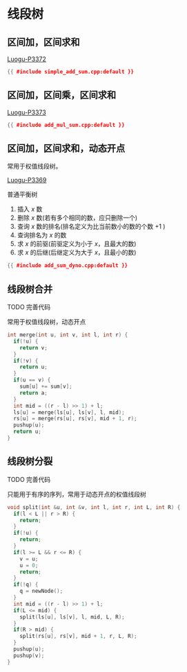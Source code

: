# 线段树

## 区间加，区间求和

[Luogu-P3372](https://www.luogu.com.cn/problem/P3372)

```cpp
{{ #include simple_add_sum.cpp:default }}
```

## 区间加，区间乘，区间求和

[Luogu-P3373](https://www.luogu.com.cn/problem/P3373)

```cpp
{{ #include add_mul_sum.cpp:default }}
```

## 区间加，区间求和，动态开点

常用于权值线段树。

[Luogu-P3369](https://www.luogu.com.cn/problem/P3369)

普通平衡树

1. 插入 $x$ 数
2. 删除 $x$ 数(若有多个相同的数，应只删除一个)
3. 查询 $x$ 数的排名(排名定义为比当前数小的数的个数 $+1$ )
4. 查询排名为 $x$ 的数
5. 求 $x$ 的前驱(前驱定义为小于 $x$，且最大的数)
6. 求 $x$ 的后继(后继定义为大于 $x$，且最小的数)

```cpp
{{ #include add_sum_dyno.cpp:default }}
```

## 线段树合并

TODO 完善代码

常用于权值线段树，动态开点

```cpp
int merge(int u, int v, int l, int r) {
  if(!u) {
    return v;
  }
  if(!v) {
    return u;
  }
  if(u == v) {
    sum[u] += sum[v];
    return a;
  }
  int mid = ((r - l) >> 1) + l;
  ls[u] = merge(ls[u], ls[v], l, mid);
  rs[u] = merge(rs[u], rs[v], mid + 1, r);
  pushup(u);
  return u;
}
```

## 线段树分裂

TODO 完善代码

只能用于有序的序列，常用于动态开点的权值线段树

```cpp
void split(int &u, int &v, int l, int r, int L, int R) {
  if(l < L || r > R) {
    return;
  }
  if(!u) {
    return;
  }
  if(l >= L && r <= R) {
    v = u;
    u = 0;
    return;
  }
  if(!q) {
    q = newNode();
  }
  int mid = ((r - l) >> 1) + l;
  if(L <= mid) {
    split(ls[u], ls[v], l, mid, L, R);
  }
  if(R > mid) {
    split(rs[u], rs[v], mid + 1, r, L, R);
  }
  pushup(u);
  pushup(v);
}
```
